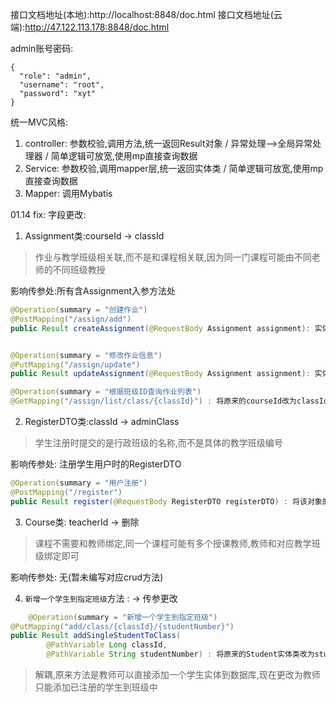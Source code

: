 接口文档地址(本地):http://localhost:8848/doc.html
接口文档地址(云端):http://47.122.113.178:8848/doc.html

admin账号密码:
```text
{
  "role": "admin",
  "username": "root",
  "password": "xyt"
}
```

统一MVC风格:
1. controller: 参数校验,调用方法,统一返回Result对象 / 异常处理-->全局异常处理器 / 简单逻辑可放宽,使用mp直接查询数据
2. Service: 参数校验,调用mapper层,统一返回实体类 / 简单逻辑可放宽,使用mp直接查询数据
3. Mapper: 调用Mybatis


01.14 fix:
字段更改:
1. Assignment类:courseId -> classId
> 作业与教学班级相关联,而不是和课程相关联,因为同一门课程可能由不同老师的不同班级教授

影响传参处:所有含Assignment入参方法处
```java
@Operation(summary = "创建作业")
@PostMapping("/assign/add")
public Result createAssignment(@RequestBody Assignment assignment): 实体类字段改为classId


@Operation(summary = "修改作业信息")
@PutMapping("/assign/update")
public Result updateAssignment(@RequestBody Assignment assignment): 实体类字段改为classId

@Operation(summary = "根据班级ID查询作业列表")
@GetMapping("/assign/list/class/{classId}") : 将原来的courseId改为classId
```

2. RegisterDTO类:classId -> adminClass
> 学生注册时提交的是行政班级的名称,而不是具体的教学班级编号

影响传参处: 注册学生用户时的RegisterDTO
```java
@Operation(summary = "用户注册")
@PostMapping("/register")
public Result register(@RequestBody RegisterDTO registerDTO) : 将该对象的ClassId改为adminClass
```

3. Course类: teacherId -> 删除
> 课程不需要和教师绑定,同一个课程可能有多个授课教师,教师和对应教学班级绑定即可

影响传参处: 无(暂未编写对应crud方法)

4. `新增一个学生到指定班级`方法 : -> 传参更改
```java
    @Operation(summary = "新增一个学生到指定班级")
@PutMapping("add/class/{classId}/{studentNumber}")
public Result addSingleStudentToClass(
        @PathVariable Long classId, 
        @PathVariable String studentNumber) : 将原来的Student实体类改为studentNumber(学号)
```
> 解耦,原来方法是教师可以直接添加一个学生实体到数据库,现在更改为教师只能添加已注册的学生到班级中